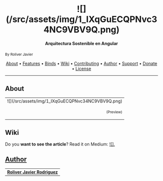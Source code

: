 


<h1 align="center">
  <br>
   ![](/src/assets/img/1_IXqGuECQPNvc34NC9VBV9Q.png)
 
</h1>

<h4 align="center">Arquitectura Sostenible en Angular</h4><small>By Roliver Javier </small>
      
<p align="center">
  <a href="#about">About</a> •
  <a href="#features">Features</a> •
  <a href="#binds">Binds</a> •
  <a href="#wiki">Wiki</a> •
  <a href="#contributing">Contributing</a> •
  <a href="#author">Author</a> •
  <a href="#support">Support</a> •
  <a href="#donate">Donate</a> •
  <a href="#license">License</a>
</p>

---

## About

<table>
<tr>
<td>
![](/src/assets/img/1_IXqGuECQPNvc34NC9VBV9Q.png)
<p align="right">
<sub>(Preview)</sub>
</p>

</td>
</tr>
</table>


## Wiki
Do you **want to see the article**? Read it on Medium: <a href="https://medium.com/@roliver_javier/arquitectura-sostenible-en-angular-91301259e83e">![].


## Author

|  	|
|:---------------------------------------------------------------------------------------------------------:	|
|                                            **Roliver Javier Rodriguez**                                            	|
